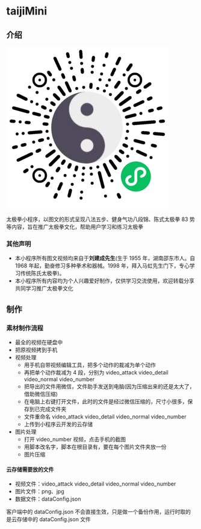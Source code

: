 # taijiMini

## 介绍

![qrCode](./code.png)

太极拳小程序，以图文的形式呈现八法五步、健身气功八段锦、陈式太极拳 83 势等内容，旨在推广太极拳文化，帮助用户学习和练习太极拳

### 其他声明

- 本小程序所有图文视频均来自于**刘建成先生**(生于 1955 年，湖南邵东市人。自 1968 年起，勤奋修习多种拳术和器械。1998 年，拜入马虹先生门下，专心学习传统陈氏太极拳)。
- 本小程序所有内容均为个人兴趣爱好制作，仅供学习交流使用，欢迎转载分享共同学习推广太极拳文化

## 制作

### 素材制作流程

- 最全的视频在硬盘中
- 把原视频拷到手机
- 视频处理
  - 用手机自带视频编辑工具，把多个动作的裁减为单个动作
  - 再把单个动作裁减为 4 段，分别为 video_attack video_detail video_normal video_number
  - 把导出的文件用微信，文件助手发送到电脑(因为压缩出来的还是太大了，借助微信压缩)
  - 在电脑上右键打开文件，此时的文件是经过微信压缩的，尺寸小很多，保存到已完成文件夹
  - 文件重命名 video_attack video_detail video_normal video_number
  - 上传到小程序云开发的云存储
- 图片处理
  - 打开 video_number 视频，点击手机的截图
  - 用脚本改名字，脚本在根目录有，要在每个图片文件夹放一份
  - 图片压缩

#### 云存储需要放的文件

- 视频文件：video_attack video_detail video_normal video_number
- 图片文件：png、jpg
- 数据文件：dataConfig.json

客户端中的 dataConfig.json 不会直接生效，只是做一个备份作用，运行时取的是云存储中的 dataConfig.json 文件
